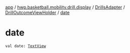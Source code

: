 [app](../../../index.md) / [hwp.basketball.mobility.drill.display](../../index.md) / [DrillsAdapter](../index.md) / [DrillOutcomeViewHolder](index.md) / [date](.)

# date

`val date: `[`TextView`](https://developer.android.com/reference/android/widget/TextView.html)